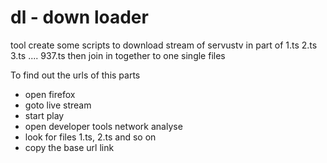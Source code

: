 dl - down loader
================

tool create some scripts to download stream of servustv in part of 1.ts 2.ts 3.ts .... 937.ts
then join in together to one single files

To find out the urls of this parts 
- open firefox 
- goto live stream
- start play
- open developer tools network analyse
- look for files 1.ts, 2.ts and so on
- copy the base url link

